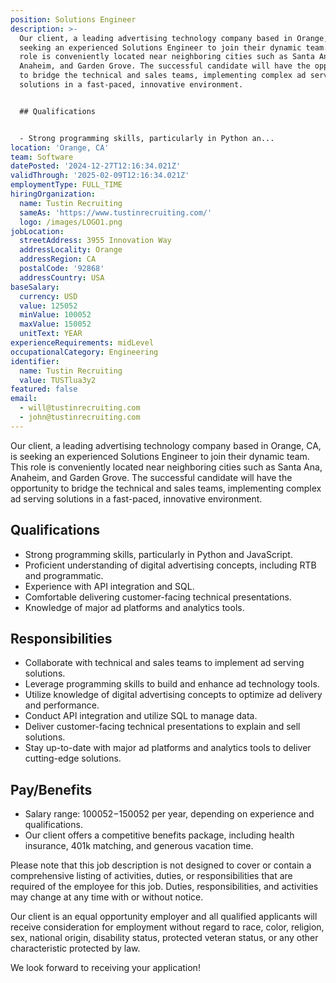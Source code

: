 ```yaml
---
position: Solutions Engineer
description: >-
  Our client, a leading advertising technology company based in Orange, CA, is
  seeking an experienced Solutions Engineer to join their dynamic team. This
  role is conveniently located near neighboring cities such as Santa Ana,
  Anaheim, and Garden Grove. The successful candidate will have the opportunity
  to bridge the technical and sales teams, implementing complex ad serving
  solutions in a fast-paced, innovative environment.


  ## Qualifications


  - Strong programming skills, particularly in Python an...
location: 'Orange, CA'
team: Software
datePosted: '2024-12-27T12:16:34.021Z'
validThrough: '2025-02-09T12:16:34.021Z'
employmentType: FULL_TIME
hiringOrganization:
  name: Tustin Recruiting
  sameAs: 'https://www.tustinrecruiting.com/'
  logo: /images/LOGO1.png
jobLocation:
  streetAddress: 3955 Innovation Way
  addressLocality: Orange
  addressRegion: CA
  postalCode: '92868'
  addressCountry: USA
baseSalary:
  currency: USD
  value: 125052
  minValue: 100052
  maxValue: 150052
  unitText: YEAR
experienceRequirements: midLevel
occupationalCategory: Engineering
identifier:
  name: Tustin Recruiting
  value: TUSTlua3y2
featured: false
email:
  - will@tustinrecruiting.com
  - john@tustinrecruiting.com
---
```




Our client, a leading advertising technology company based in Orange, CA, is seeking an experienced Solutions Engineer to join their dynamic team. This role is conveniently located near neighboring cities such as Santa Ana, Anaheim, and Garden Grove. The successful candidate will have the opportunity to bridge the technical and sales teams, implementing complex ad serving solutions in a fast-paced, innovative environment.

## Qualifications

- Strong programming skills, particularly in Python and JavaScript.
- Proficient understanding of digital advertising concepts, including RTB and programmatic.
- Experience with API integration and SQL.
- Comfortable delivering customer-facing technical presentations.
- Knowledge of major ad platforms and analytics tools.

## Responsibilities

- Collaborate with technical and sales teams to implement ad serving solutions.
- Leverage programming skills to build and enhance ad technology tools.
- Utilize knowledge of digital advertising concepts to optimize ad delivery and performance.
- Conduct API integration and utilize SQL to manage data.
- Deliver customer-facing technical presentations to explain and sell solutions.
- Stay up-to-date with major ad platforms and analytics tools to deliver cutting-edge solutions.

## Pay/Benefits

- Salary range: $100052-$150052 per year, depending on experience and qualifications.
- Our client offers a competitive benefits package, including health insurance, 401k matching, and generous vacation time.
 
Please note that this job description is not designed to cover or contain a comprehensive listing of activities, duties, or responsibilities that are required of the employee for this job. Duties, responsibilities, and activities may change at any time with or without notice.

Our client is an equal opportunity employer and all qualified applicants will receive consideration for employment without regard to race, color, religion, sex, national origin, disability status, protected veteran status, or any other characteristic protected by law.

We look forward to receiving your application!
